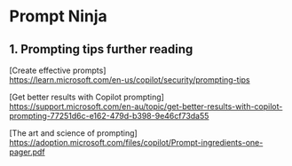 # Prompt Ninja

## 1. Prompting tips further reading

[Create effective prompts] \
https://learn.microsoft.com/en-us/copilot/security/prompting-tips

[Get better results with Copilot prompting] \
https://support.microsoft.com/en-au/topic/get-better-results-with-copilot-prompting-77251d6c-e162-479d-b398-9e46cf73da55

[The art and science of prompting] \
https://adoption.microsoft.com/files/copilot/Prompt-ingredients-one-pager.pdf

